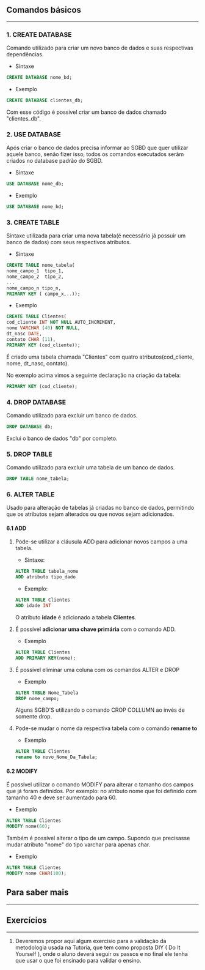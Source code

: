 
## Comandos básicos
---

### 1. CREATE DATABASE

Comando utilizado para criar um novo banco de dados e suas respectivas dependências. 

- Sintaxe 
```SQL
CREATE DATABASE nome_bd;
```

- Exemplo

```SQL
CREATE DATABASE clientes_db;
```

Com esse código é possivel criar um banco de dados chamado "clientes_db".

### 2. USE DATABASE
Após criar o banco de dados precisa informar ao SGBD que quer utilizar aquele banco, senão fizer isso, todos os comandos executados serãm criados no database padrão do SGBD. 

- Sintaxe

```SQL
USE DATABASE nome_db;
```

- Exemplo

```SQL
USE DATABASE nome_bd;
```

### 3. CREATE TABLE 

Sintaxe utilizada para criar uma nova tabela(é necessário já possuir um banco de dados) com seus respectivos atributos.

- Sintaxe 

```SQL
CREATE TABLE nome_tabela(
nome_campo_1  tipo_1,
nome_campo_2  tipo_2, 
...
nome_campo_n tipo_n, 
PRIMARY KEY ( campo_x,..));
```

- Exemplo 

```SQL
CREATE TABLE Clientes(
cod_cliente INT NOT NULL AUTO_INCREMENT,
nome VARCHAR (40) NOT NULL,
dt_nasc DATE,
contato CHAR (11),
PRIMARY KEY (cod_cliente));
```
 
É criado uma tabela chamada "Clientes" com quatro atributos(cod_cliente, nome, dt_nasc, contato). 

No exemplo acima vimos a seguinte declaração na criação da tabela:

```SQL
PRIMARY KEY (cod_cliente);
```

### 4. DROP DATABASE

Comando utilizado para excluir um banco de dados. 

```SQL
DROP DATABASE db;
```

Exclui o banco de dados "db" por completo.


### 5. DROP TABLE

Comando utilizado para excluir uma tabela de um banco de dados.

```SQL
DROP TABLE nome_tabela;
```

### 6. ALTER TABLE

Usado para alteração de tabelas já criadas no banco de dados, permitindo que os atributos sejam alterados ou que novos sejam adicionados. 

#### 6.1 ADD

1. Pode-se utilizar a cláusula ADD para adicionar novos campos a uma tabela. 

    - Sintaxe:

    ~~~SQL
    ALTER TABLE tabela_nome
    ADD atributo tipo_dado
    ~~~

    - Exemplo: 		

    ~~~	SQL
    ALTER TABLE Clientes
    ADD idade INT
    ~~~

    O atributo **idade** é adicionado a tabela **Clientes**.

2. É possível **adicionar uma chave primária** com o comando ADD.

    - Exemplo 

    ```SQL
    ALTER TABLE Clientes
    ADD PRIMARY KEY(nome);
    ```

3. É possível eliminar uma coluna com os comandos ALTER e DROP

    - Exemplo

    ```SQL
    ALTER TABLE Nome_Tabela
    DROP nome_campo;
    ```
    Alguns SGBD'S utilizando o comando CROP COLLUMN ao invés de somente drop.

4. Pode-se mudar o nome da respectiva tabela com o comando **rename to**
    
    - Exemplo

    ```SQL
    ALTER TABLE Clientes
    rename to novo_Nome_Da_Tabela;
    ```

#### 6.2 MODIFY

É possível utilizar o comando MODIFY para alterar o tamanho dos campos que já foram definidos. Por exemplo: no atributo nome que foi definido com tamanho 40 e deve ser aumentado para 60. 

- Exemplo

```SQL
ALTER TABLE Clientes
MODIFY nome(60);
``` 

Também é possível alterar o tipo de um campo. Supondo que precisasse mudar atributo "nome" do tipo varchar para apenas char.

- Exemplo

```SQL
ALTER TABLE Clientes
MODIFY nome CHAR(100);
``` 

## Para saber mais
--- 
[]() 

[]()

[]()

## Exercícios
---
1. Deveremos propor aqui algum exercisio para a validação da metodologia usada na Tutoria, que tem como proposta DIY ( Do It Yourself ), onde o aluno deverá seguir os passos e no final ele tenha que usar o que foi ensinado para validar o ensino.
